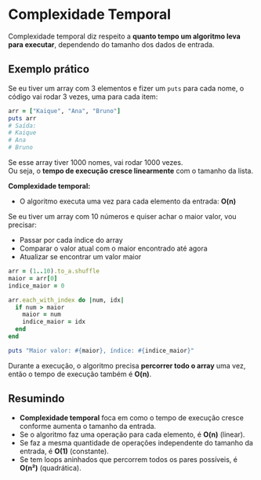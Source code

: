 # Complexidade Temporal

Complexidade temporal diz respeito a **quanto tempo um algoritmo leva para executar**, dependendo do tamanho dos dados de entrada.

## Exemplo prático

Se eu tiver um array com 3 elementos e fizer um `puts` para cada nome, o código vai rodar 3 vezes, uma para cada item:

```ruby
arr = ["Kaique", "Ana", "Bruno"]
puts arr
# Saída:
# Kaique
# Ana
# Bruno
```

Se esse array tiver 1000 nomes, vai rodar 1000 vezes.  
Ou seja, o **tempo de execução cresce linearmente** com o tamanho da lista.

**Complexidade temporal:**  
- O algoritmo executa uma vez para cada elemento da entrada: **O(n)**

Se eu tiver um array com 10 números e quiser achar o maior valor, vou precisar:

- Passar por cada índice do array
- Comparar o valor atual com o maior encontrado até agora
- Atualizar se encontrar um valor maior

```ruby
arr = (1..10).to_a.shuffle
maior = arr[0]
indice_maior = 0

arr.each_with_index do |num, idx|
  if num > maior
    maior = num
    indice_maior = idx
  end
end

puts "Maior valor: #{maior}, índice: #{indice_maior}"
```

Durante a execução, o algoritmo precisa **percorrer todo o array** uma vez, então o tempo de execução também é **O(n)**.

## Resumindo

- **Complexidade temporal** foca em como o tempo de execução cresce conforme aumenta o tamanho da entrada.
- Se o algoritmo faz uma operação para cada elemento, é **O(n)** (linear).
- Se faz a mesma quantidade de operações independente do tamanho da entrada, é **O(1)** (constante).
- Se tem loops aninhados que percorrem todos os pares possíveis, é **O(n²)** (quadrática).